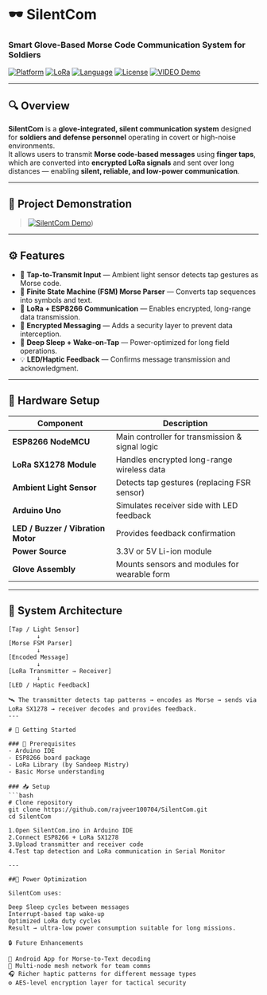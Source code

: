 # 🕶️ SilentCom  
### Smart Glove-Based Morse Code Communication System for Soldiers  

[![Platform](https://img.shields.io/badge/Platform-ESP8266-blue)](https://en.wikipedia.org/wiki/ESP8266)
[![LoRa](https://img.shields.io/badge/Module-SX1278-green)](https://www.semtech.com/products/wireless-rf/lora-connect/sx1278#)
[![Language](https://img.shields.io/badge/Language-C%2B%2B%20%7C%20Arduino-orange)](#https://docs.arduino.cc/arduino-cloud/guides/arduino-c/)
[![License](https://img.shields.io/badge/License-MIT-lightgrey)](#https://opensource.org/license/mit)
[![VIDEO Demo](https://img.shields.io/badge/Watch-Demo-red?logo=youtube)](https://drive.google.com/file/d/1w4CoAyrYkdDPH6CXtkASXW0NoOLKaA-y/view?usp=drivesdk)

---

## 🔍 Overview
**SilentCom** is a **glove-integrated, silent communication system** designed for **soldiers and defense personnel** operating in covert or high-noise environments.  
It allows users to transmit **Morse code-based messages** using **finger taps**, which are converted into **encrypted LoRa signals** and sent over long distances — enabling **silent, reliable, and low-power communication**.

---

## 🎥 Project Demonstration

> [![SilentCom Demo](https://img.youtube.com/vi/YOUR_VIDEO_ID_HERE/0.jpg)](https://drive.google.com/file/d/1w4CoAyrYkdDPH6CXtkASXW0NoOLKaA-y/view?usp=drivesdk))

---

## ⚙️ Features
- 🔦 **Tap-to-Transmit Input** — Ambient light sensor detects tap gestures as Morse code.  
- 🧠 **Finite State Machine (FSM) Morse Parser** — Converts tap sequences into symbols and text.  
- 📡 **LoRa + ESP8266 Communication** — Enables encrypted, long-range data transmission.  
- 🔐 **Encrypted Messaging** — Adds a security layer to prevent data interception.  
- 🔋 **Deep Sleep + Wake-on-Tap** — Power-optimized for long field operations.  
- 💡 **LED/Haptic Feedback** — Confirms message transmission and acknowledgment.  

---

## 🧩 Hardware Setup

| Component | Description |
|------------|-------------|
| **ESP8266 NodeMCU** | Main controller for transmission & signal logic |
| **LoRa SX1278 Module** | Handles encrypted long-range wireless data |
| **Ambient Light Sensor** | Detects tap gestures (replacing FSR sensor) |
| **Arduino Uno** | Simulates receiver side with LED feedback |
| **LED / Buzzer / Vibration Motor** | Provides feedback confirmation |
| **Power Source** | 3.3V or 5V Li-ion module |
| **Glove Assembly** | Mounts sensors and modules for wearable form |

---

## 🧠 System Architecture

```text
[Tap / Light Sensor] 
        ↓
[Morse FSM Parser]
        ↓
[Encoded Message]
        ↓
[LoRa Transmitter → Receiver]
        ↓
[LED / Haptic Feedback]

🛰️ The transmitter detects tap patterns → encodes as Morse → sends via LoRa SX1278 → receiver decodes and provides feedback.
---

# 🚀 Getting Started

### 🔧 Prerequisites
- Arduino IDE
- ESP8266 board package
- LoRa Library (by Sandeep Mistry)
- Basic Morse understanding

### 📥 Setup
```bash
# Clone repository
git clone https://github.com/rajveer100704/SilentCom.git
cd SilentCom

1.Open SilentCom.ino in Arduino IDE
2.Connect ESP8266 + LoRa SX1278
3.Upload transmitter and receiver code
4.Test tap detection and LoRa communication in Serial Monitor

---

##🔋 Power Optimization

SilentCom uses:

Deep Sleep cycles between messages
Interrupt-based tap wake-up
Optimized LoRa duty cycles
Result → ultra-low power consumption suitable for long missions.

🔒 Future Enhancements

📲 Android App for Morse-to-Text decoding
🧭 Multi-node mesh network for team comms
🎧 Richer haptic patterns for different message types
⚙️ AES-level encryption layer for tactical security


